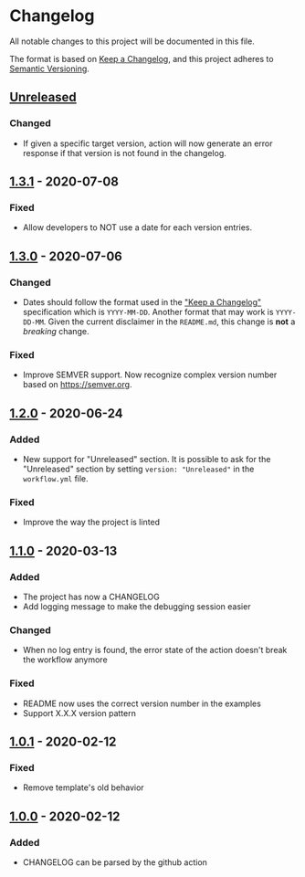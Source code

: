 # Changelog
All notable changes to this project will be documented in this file.

The format is based on [Keep a Changelog](https://keepachangelog.com/en/1.0.0/),
and this project adheres to [Semantic Versioning](https://semver.org/spec/v2.0.0.html).

## [Unreleased]
### Changed
- If given a specific target version, action will now generate an error response if that version is not found in the changelog.

## [1.3.1] - 2020-07-08
### Fixed
- Allow developers to NOT use a date for each version entries.

## [1.3.0] - 2020-07-06
### Changed
- Dates should follow the format used in the ["Keep a Changelog"](https://keepachangelog.com/en/1.0.0/) specification
  which is `YYYY-MM-DD`. Another format that may work is `YYYY-DD-MM`.
  Given the current disclaimer in the `README.md`, this change is **not** a *breaking* change.

### Fixed
- Improve SEMVER support. Now recognize complex version number based on https://semver.org.

## [1.2.0] - 2020-06-24
### Added
- New support for "Unreleased" section. It is possible to ask for the "Unreleased" section
  by setting `version: "Unreleased"` in the `workflow.yml` file.

### Fixed
- Improve the way the project is linted

## [1.1.0] - 2020-03-13
### Added
- The project has now a CHANGELOG
- Add logging message to make the debugging session easier

### Changed
- When no log entry is found, the error state of the action doesn't break the workflow anymore

### Fixed
- README now uses the correct version number in the examples
- Support X.X.X version pattern

## [1.0.1] - 2020-02-12
### Fixed
- Remove template's old behavior

## [1.0.0] - 2020-02-12
### Added
- CHANGELOG can be parsed by the github action

[Unreleased]: https://github.com/olivierlacan/keep-a-changelog/compare/v1.3.1...HEAD
[1.3.1]: https://github.com/mindsers/changelog-reader-action/compare/v1.3.0...v1.3.1
[1.3.0]: https://github.com/mindsers/changelog-reader-action/compare/v1.2.0...v1.3.0
[1.2.0]: https://github.com/mindsers/changelog-reader-action/compare/v1.1.0...v1.2.0
[1.1.0]: https://github.com/mindsers/changelog-reader-action/compare/v1.0.1...v1.1.0
[1.0.1]: https://github.com/mindsers/changelog-reader-action/compare/v1.0.0...v1.0.1
[1.0.0]: https://github.com/mindsers/changelog-reader-action/releases/tag/v1.0.0
